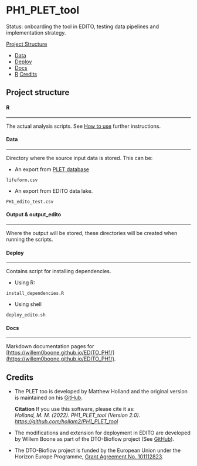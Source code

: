 # PH1_PLET_tool
Status: onboarding the tool in EDITO, testing data pipelines and implementation strategy.

[Project Structure](https://github.com/willem0boone/EDITO_PH1/tree/main?tab=readme-ov-file#project-structure) 
- [Data](https://github.com/willem0boone/EDITO_PH1/tree/main?tab=readme-ov-file#data)
- [Deploy](https://github.com/willem0boone/EDITO_PH1/tree/main?tab=readme-ov-file#deploy)
- [Docs](https://github.com/willem0boone/EDITO_PH1/tree/main?tab=readme-ov-file#docs)
- [R](https://github.com/willem0boone/EDITO_PH1/tree/main?tab=readme-ov-file#r)
[Credits](https://github.com/willem0boone/EDITO_PH1/tree/main?tab=readme-ov-file#credits)

## Project structure

#### R
----------
The actual analysis scripts. See [How to use](usage.md) further instructions.


#### Data
----------
Directory where the source input data is stored. This can be:
- An export from [PLET database](https://www.dassh.ac.uk/lifeforms/) 
```
lifeform.csv
```

- An export from EDITO data lake. 
```
PH1_edito_test.csv
```

#### Output & output_edito
----------
Where the output will be stored, these directories will be created when running the scripts.


####  Deploy
----------
Contains script for installing dependencies. 
<br>
- Using R: 
```
install_dependencies.R
```
- Using shell
```
deploy_edito.sh
```


#### Docs
----------
Markdown documentation pages for [https://willem0boone.github.io/EDITO_PH1/](https://willem0boone.github.io/EDITO_PH1/).


## Credits
- The PLET too is developed by Matthew Holland and the original version is maintained on his [GitHub](https://github.com/hollam2/PH1_PLET_tool).

	**Citation**
	If you use this software, please cite it as:<br>
	*Holland, M. M. (2022). PH1_PLET_tool (Version 2.0). https://github.com/hollam2/PH1_PLET_tool*

- The modifications and extension for deployment in EDITO are developed by Willem Boone as part of the DTO-Bioflow project (See [GitHub](https://github.com/willem0boone/EDITO_PH1)).

- The DTO-Bioflow project is funded by the European Union under the Horizon Europe Programme, [Grant Agreement No. 101112823](https://cordis.europa.eu/project/id/101112823/results).